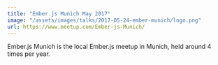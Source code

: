 ```yaml
---
title: "Ember.js Munich May 2017"
image: "/assets/images/talks/2017-05-24-ember-munich/logo.png"
url: https://www.meetup.com/Ember-js-Munich/
---
```


Ember.js Munich is the local Ember.js meetup in Munich, held around 4 times per year.
